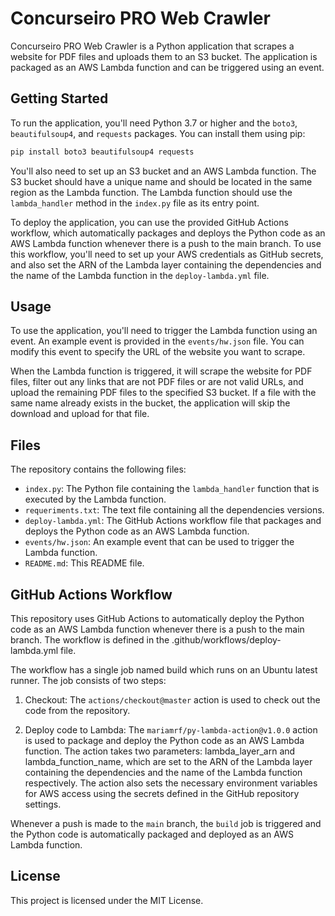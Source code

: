 # Concurseiro PRO Web Crawler

Concurseiro PRO Web Crawler is a Python application that scrapes a website for PDF files and uploads them to an S3 bucket. The application is packaged as an AWS Lambda function and can be triggered using an event.

## Getting Started

To run the application, you'll need Python 3.7 or higher and the `boto3`, `beautifulsoup4`, and `requests` packages. You can install them using pip:

   ```bash
   pip install boto3 beautifulsoup4 requests
   ```

You'll also need to set up an S3 bucket and an AWS Lambda function. The S3 bucket should have a unique name and should be located in the same region as the Lambda function. The Lambda function should use the `lambda_handler` method in the `index.py` file as its entry point.

To deploy the application, you can use the provided GitHub Actions workflow, which automatically packages and deploys the Python code as an AWS Lambda function whenever there is a push to the main branch. To use this workflow, you'll need to set up your AWS credentials as GitHub secrets, and also set the ARN of the Lambda layer containing the dependencies and the name of the Lambda function in the `deploy-lambda.yml` file.

## Usage

To use the application, you'll need to trigger the Lambda function using an event. An example event is provided in the `events/hw.json` file. You can modify this event to specify the URL of the website you want to scrape.

When the Lambda function is triggered, it will scrape the website for PDF files, filter out any links that are not PDF files or are not valid URLs, and upload the remaining PDF files to the specified S3 bucket. If a file with the same name already exists in the bucket, the application will skip the download and upload for that file.

## Files

The repository contains the following files:

* `index.py`: The Python file containing the `lambda_handler` function that is executed by the Lambda function.
* `requeriments.txt`: The text file containing all the dependencies versions.
* `deploy-lambda.yml`: The GitHub Actions workflow file that packages and deploys the Python code as an AWS Lambda function.
* `events/hw.json`: An example event that can be used to trigger the Lambda function.
* `README.md`: This README file.

## GitHub Actions Workflow

This repository uses GitHub Actions to automatically deploy the Python code as an AWS Lambda function whenever there is a push to the main branch. The workflow is defined in the .github/workflows/deploy-lambda.yml file.

The workflow has a single job named build which runs on an Ubuntu latest runner. The job consists of two steps:

1. Checkout: The `actions/checkout@master` action is used to check out the code from the repository.

2. Deploy code to Lambda: The `mariamrf/py-lambda-action@v1.0.0` action is used to package and deploy the Python code as an AWS Lambda function. The action takes two parameters: lambda_layer_arn and lambda_function_name, which are set to the ARN of the Lambda layer containing the dependencies and the name of the Lambda function respectively. The action also sets the necessary environment variables for AWS access using the secrets defined in the GitHub repository settings.

Whenever a push is made to the `main` branch, the `build` job is triggered and the Python code is automatically packaged and deployed as an AWS Lambda function.

## License

This project is licensed under the MIT License.